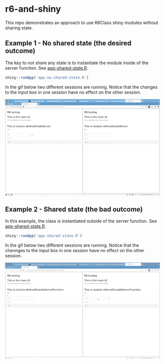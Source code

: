 # r6-and-shiny

This repo demonstrates an approach to use R6Class shiny modules without sharing state.

## Example 1 - No shared state (the desired outcome)

The key to not share any state is to instantiate the module inside of the server function. See [app-shared-state.R](./app-shared-state.R).

```r
shiny::runApp('app-no-shared-state.R')
```

In the gif below two different sessions are running. Notice that the changes to the input box in one session have no effect on the other session.

![Gif of not shared state.](./imgs/no-shared-state.gif)

## Example 2 - Shared state (the bad outcome)

In this example, the class is instantiated outside of the server function. See [app-shared-state.R](./app-shared-state.R).

```r
shiny::runApp('app-shared-state.R')
```

In the gif below two different sessions are running. Notice that the channges to the input box in one session have no effect on the other session.

![Gif of shared state.](./imgs/shared-state.gif)
